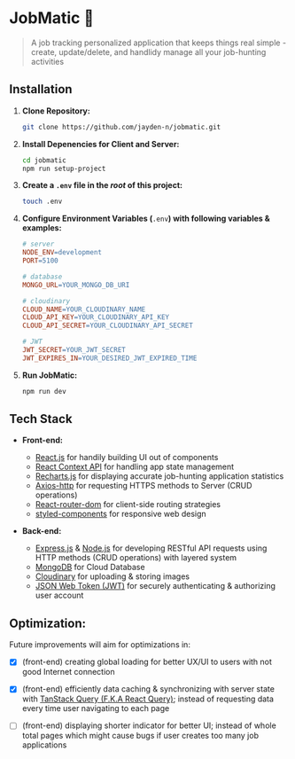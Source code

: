 # JobMatic 💼

> A job tracking personalized application that keeps things real simple - create, update/delete, and handlidy manage all your job-hunting activities

## Installation

1. **Clone Repository:**

    ```sh
    git clone https://github.com/jayden-n/jobmatic.git
    ```
    
1. **Install Depenencies for Client and Server:**
    
    ```sh
    cd jobmatic
    npm run setup-project
    ```

2. **Create a **`.env`** file in the ***root*** of this project:**
    
    ```sh
    touch .env
    ```

3. **Configure Environment Variables (**`.env`**) with following variables & examples:**
    
    ```makefile
    # server
    NODE_ENV=development
    PORT=5100
    
    # database
    MONGO_URL=YOUR_MONGO_DB_URI

    # cloudinary
    CLOUD_NAME=YOUR_CLOUDINARY_NAME
    CLOUD_API_KEY=YOUR_CLOUDINARY_API_KEY
    CLOUD_API_SECRET=YOUR_CLOUDINARY_API_SECRET

    # JWT
    JWT_SECRET=YOUR_JWT_SECRET
    JWT_EXPIRES_IN=YOUR_DESIRED_JWT_EXPIRED_TIME
    ```

4. **Run JobMatic:**
    
    ```sh
    npm run dev
    ```


## Tech Stack

- **Front-end:**
  
    - [React.js](https://react.dev/) for handily building UI out of components
    - [React Context API](https://react.dev/reference/react/useContext) for handling app state management
    - [Recharts.js](https://recharts.org/en-US/) for displaying accurate job-hunting application statistics
    - [Axios-http](https://axios-http.com/docs/intro) for requesting HTTPS methods to Server (CRUD operations)
    - [React-router-dom](https://reactrouter.com/en/main) for client-side routing strategies
    - [styled-components](https://styled-components.com/) for responsive web design
 
- **Back-end:**
  
    - [Express.js](https://expressjs.com/) & [Node.js](https://nodejs.org/en) for developing RESTful API requests using HTTP methods (CRUD operations) with layered system
    - [MongoDB](https://www.mongodb.com/) for Cloud Database
    - [Cloudinary](https://cloudinary.com/) for uploading & storing images
    - [JSON Web Token (JWT)](https://jwt.io/) for securely authenticating & authorizing user account

## Optimization:

Future improvements will aim for optimizations in:

- [x] (front-end) creating global loading for better UX/UI to users with not good Internet connection

- [x] (front-end) efficiently data caching & synchronizing with server state with [TanStack Query (F.K.A React Query)](https://tanstack.com/query/latest); instead of requesting data every time user navigating to each page 
      
- [ ] (front-end) displaying shorter indicator for better UI; instead of whole total pages which might cause bugs if user creates too many job applications
